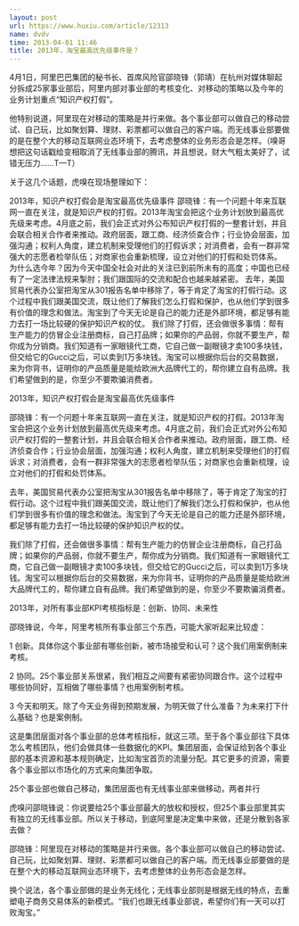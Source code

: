 ```yaml
---
layout: post
url: https://www.huxiu.com/article/12313
name: dvdv
time: 2013-04-01 11:46
title: 2013年，淘宝最高优先级事件是？
---
```

4月1日，阿里巴巴集团的秘书长、首席风险官邵晓锋（郭靖）在杭州对媒体聊起分拆成25家事业部后，阿里内部对事业部的考核变化、对移动的策略以及今年的业务计划重点“知识产权打假”。

他特别说道，阿里现在对移动的策略是并行来做。各个事业部可以做自己的移动尝试、自己玩，比如聚划算、理财、彩票都可以做自己的客户端。而无线事业部要做的是在整个大的移动互联网业态环境下，去考虑整体的业务形态会是怎样。（嗅哥想把这句话戳给变相取消了无线事业部的腾讯，并且想说，财大气粗太美好了，试错无压力……T—T）

关于这几个话题，虎嗅在现场整理如下：

2013年，知识产权打假会是淘宝最高优先级事件 邵晓锋：有一个问题十年来互联网一直在关注，就是知识产权的打假。2013年淘宝会把这个业务计划放到最高优先级来考虑。4月底之前，我们会正式对外公布知识产权打假的一整套计划，并且会联合相关合作者来推动。政府层面，跟工商、经济侦查合作；行业协会层面，加强沟通；权利人角度，建立机制来受理他们的打假诉求；对消费者，会有一群非常强大的志愿者检举队伍；对商家也会重新梳理，设立对他们的打假和处罚体系。 为什么选今年？因为今天中国全社会对此的关注已到前所未有的高度；中国也已经有了一定法律法规来掣肘；我们跟国际的交流和配合也越来越紧密。 去年，美国贸易代表办公室把淘宝从301报告名单中移除了，等于肯定了淘宝的打假行动。这个过程中我们跟美国交流，既让他们了解我们怎么打假和保护，也从他们学到很多有价值的理念和做法。淘宝到了今天无论是自己的能力还是外部环境，都足够有能力去打一场比较硬的保护知识产权的仗。 我们除了打假，还会做很多事情：帮有生产能力的仿冒企业注册商标，自己打品牌；如果你的产品弱，你就不要生产，帮你成为分销商。我们知道有一家眼镜代工商，它自己做一副眼镜才卖100多块钱，但交给它的Gucci之后，可以卖到1万多块钱。淘宝可以根据你后台的交易数据，来为你背书，证明你的产品质量是能给欧洲大品牌代工的，帮你建立自有品牌。我们希望做到的是，你至少不要欺骗消费者。

2013年，知识产权打假会是淘宝最高优先级事件

邵晓锋：有一个问题十年来互联网一直在关注，就是知识产权的打假。2013年淘宝会把这个业务计划放到最高优先级来考虑。4月底之前，我们会正式对外公布知识产权打假的一整套计划，并且会联合相关合作者来推动。政府层面，跟工商、经济侦查合作；行业协会层面，加强沟通；权利人角度，建立机制来受理他们的打假诉求；对消费者，会有一群非常强大的志愿者检举队伍；对商家也会重新梳理，设立对他们的打假和处罚体系。

去年，美国贸易代表办公室把淘宝从301报告名单中移除了，等于肯定了淘宝的打假行动。这个过程中我们跟美国交流，既让他们了解我们怎么打假和保护，也从他们学到很多有价值的理念和做法。淘宝到了今天无论是自己的能力还是外部环境，都足够有能力去打一场比较硬的保护知识产权的仗。

我们除了打假，还会做很多事情：帮有生产能力的仿冒企业注册商标，自己打品牌；如果你的产品弱，你就不要生产，帮你成为分销商。我们知道有一家眼镜代工商，它自己做一副眼镜才卖100多块钱，但交给它的Gucci之后，可以卖到1万多块钱。淘宝可以根据你后台的交易数据，来为你背书，证明你的产品质量是能给欧洲大品牌代工的，帮你建立自有品牌。我们希望做到的是，你至少不要欺骗消费者。

2013年，对所有事业部KPI考核指标是：创新、协同、未来性

邵晓锋说，今年，阿里考核所有事业部三个东西，可能大家听起来比较虚：

1 创新。具体你这个事业部有哪些创新，被市场接受和认可？这个我们用案例制来考核。

2 协同。25个事业部关系很紧，我们相互之间要有紧密协同跟合作。这个过程中哪些协同好，互相做了哪些事情？也用案例制考核。

3 今天和明天。除了今天业务得到预期发展，为明天做了什么准备？为未来打下什么基础？也是案例制。

这是集团层面对各个事业部的总体考核指标，就这三项。至于各个事业部往下具体怎么考核团队，他们会做具体一些数据化的KPI。集团层面，会保证给到各个事业部的基本资源和基本规则确定，比如淘宝首页的流量分配。其它更多的资源，需要各个事业部以市场化的方式来向集团争取。

25个事业部也做自己移动，集团层面也有无线事业部来做移动，两者并行

虎嗅问邵晓锋说：你说要给25个事业部最大的放权和授权，但25个事业部里其实有独立的无线事业部。所以关于移动，到底阿里是决定集中来做，还是分散到各家去做？

邵晓锋：阿里现在对移动的策略是并行来做。各个事业部可以做自己的移动尝试、自己玩，比如聚划算、理财、彩票都可以做自己的客户端。而无线事业部要做的是在整个大的移动互联网业态环境下，去考虑整体的业务形态会是怎样。

换个说法，各个事业部做的是业务无线化；无线事业部则是根据无线的特点，去重塑电子商务交易体系的新模式。“我们也跟无线事业部说，希望你们有一天可以打败淘宝。”

